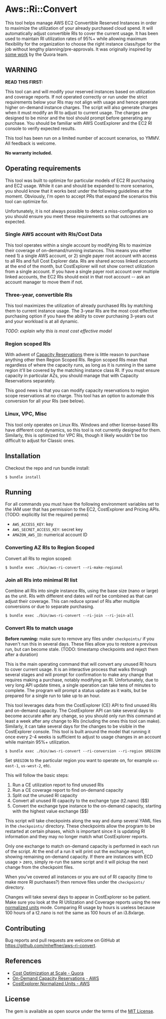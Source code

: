# Aws::Ri::Convert

This tool helps manage AWS EC2 Convertible Reserved Instances in order
to maximize the utilization of your already purchased cloud spend. It
will automatically adjust convertible RIs to cover the current
usage. It has been used to maintain RI utilization rates of 95%+ while
allowing maximum flexibility for the organization to choose the right
instance class/type for the job without lengthy
planning/pre-approvals. It was originally inspired by [some
work](https://engineering.quora.com/Automated-Infrastructure-Cost-Optimization-at-Scale-with-AWS-EC2-Reserved-Instances)
by the Quora team.

## WARNING

**READ THIS FIRST:**

This tool can and will modify your reserved instances based on
utilization and coverage reports. If not operated correctly or run
under the strict requirements below your RIs may not align with usage
and hence generate higher on-demand instance charges. The script will
also generate charges when it must modify an RI to adjust to current
usage. The charges are designed to be minor and the tool should prompt
before generating any purchase. You should be familiar with AWS
CostExplorer and the EC2 RI console to verify expected results.

This tool has been run on a limited number of account scenarios, so
YMMV. All feedback is welcome.

**No warranty included.**

## Operating requirements

This tool was built to optimize for particular models of EC2 RI
purchasing and EC2 usage. While it can and should be expanded to more
scenarios, you should know that it works best under the following
guidelines at the moment. Obviously, I'm open to accept PRs that
expand the scenarios this tool can optimize for.

Unfortunately, it is not always possible to detect a
miss-configuration so you should ensure you meet these requirements so
that outcomes are expected.

### Single AWS account with RIs/Cost Data

This tool operates within a single account by modifying RIs to
maximize their coverage of on-demand/running instances. This means you
either need 1) a single AWS account, or 2) single payer root account
with access to all RIs and full Cost Explorer data. RIs are shared
across linked accounts at the end of the month, but CostExplorer will
not show correct utilization from a single account. If you have a
single payer root account over multiple linked accounts, the EC2 RIs
should exist in that root account -- ask an account manager to move
them if not.

### Three-year, convertible RIs

This tool maximizes the utilization of already purchased RIs by
matching them to current instance usage. The 3-year RIs are the most
cost effective purchasing option if you have the ability to cover
purchasing 3-years out and your workload is at all dynamic.

*TODO: explain why this is most cost effective model*

### Region scoped RIs

With advent of [Capacity
Reservations](https://aws.amazon.com/about-aws/whats-new/2018/10/Amazon-EC2-now-offers-On-Demand-Capacity-Reservations/)
there is little reason to purchase anything other then Region Scoped
RIs. Region scoped RIs mean that regardless of where the capacity
runs, as long as it is running in the same region it'll be covered by
the matching instance class RI. If you must ensure capacity in
particular AZs, you should manage that with Capacity Reservations
separately.

This good news is that you can modify capacity reservations to region
scope reservations at no charge. This tool has an option to automate
this conversion for all your RIs (see below).

### Linux, VPC, Misc

This tool only operates on Linux RIs. Windows and other license-based
RIs have different cost dynamics, so this tool is not currently
designed for them. Similarly, this is optimized for VPC RIs, though it
likely wouldn't be too difficult to adjust for Classic ones.

## Installation

Checkout the repo and run bundle install:

```
$ bundle install
```

## Running

For all commands you must have the following environment variables set
to the IAM user that has permission to the EC2, CostExplorer and
Pricing APIs. (TODO: explicitly list the required perms)

* `AWS_ACCESS_KEY`: key
* `AWS_SECRET_ACCESS_KEY`: secret key
* `AMAZON_AWS_ID`: numerical account ID

### Converting AZ RIs to Region Scoped

Convert all RIs to region scoped:

```
$ bundle exec ./bin/aws-ri-convert --ri-make-regional
```

### Join all RIs into minimal RI list

Combine all RIs into single instance RIs, using the base size (nano or
large) as the unit. RIs with different end dates *will not* be
combined as that can adjust their coverage. This can reduce sprawl of
RIs after multiple conversions or due to separate purchasing.

```
$ bundle exec ./bin/aws-ri-convert --ri-join --ri-join-all
```

### Convert RIs to match usage

**Before running:** make sure to remove any files under `checkpoints/`
  if you haven't run this in several days. These files allow you to
  restore a previous run, but can become stale. (TODO: timestamp
  checkpoints and reject them after a duration)

This is the main operating command that will convert any unused RI
hours to cover current usage. It is an interactive process that walks
through several stages and will prompt for confirmation to make any
change that requires making a purchase, notably modifying an
RI. Unfortunately, due to very long API update times, a single
operation can take tens of minutes to complete. The program will
prompt a status update as it waits, but be prepared for a single run
to take up to an hour.

This tool leverages data from the CostExplorer (CE) API to find unused
RIs and on-demand capacity. The CostExplorer API can take several days
to become accurate after any change, so you should only run this
command at least a week after any change to RIs (including the ones
this tool can make). Similarly, it can take several days for the
changes to be visible in the CostExplorer console. This tool is built
around the model that running it once every 2-4 weeks is sufficient to
adjust to usage changes in an account while maintain 95%+ utilization.

```
$ bundle exec ./bin/aws-ri-convert --ri-conversion --ri-region $REGION
```

Set `$REGION` to the particular region you want to operate on, for
example `us-east-1`, `us-west-2`, etc.

This will follow the basic steps:

1. Run a CE utilization report to find unused RIs
1. Run a CE coverage report to find on-demand capacity
1. Split out the unused RI capacity
1. Convert all unused RI capacity to the exchange type (t2.nano) ($$)
1. Convert the exchange type instance to the on-demand capacity,
starting with the highest value exchange ($$)

This script will take checkpoints along the way and dump several YAML
files in the `checkpoints/` directory. These checkpoints allow the
program to be restarted at certain phases, which is important since it
is updating RI information and they may no longer match what
CostExplorer reports.

Only one exchange to match on-demand capacity is performed in each run
of the script. At the end of a run it will print out the exchange
report, showing remaining on-demand capacity. If there are instances
with ECD usage > zero, simply re-run the same script and it will
pickup the next change from the checkpoint files.

When you've covered all instances or you are out of RI capacity (time
to make more RI purchases?) then remove files under the `checkpoints/`
directory.

Changes will take several days to appear in CostExplorer so be
patient. Make sure you look at the RI Utilization and Coverage reports
using the new [normalized
units](https://aws.amazon.com/about-aws/whats-new/2019/02/normalized-units-information-for-amazon-ec2-reservations-in-aws-cost-explorer/)
mode. Comparing RI usage by hours
is useless because 100 hours of a t2.nano is not the same as 100 hours
of an i3.8xlarge.

## Contributing

Bug reports and pull requests are welcome on GitHub at https://github.com/mheffner/aws-ri-convert.

## References

* [Cost Optimization at Scale -
  Quora](https://engineering.quora.com/Automated-Infrastructure-Cost-Optimization-at-Scale-with-AWS-EC2-Reserved-Instances)
* [On-Demand Capacity Reservations -
  AWS](https://aws.amazon.com/about-aws/whats-new/2018/10/Amazon-EC2-now-offers-On-Demand-Capacity-Reservations/)
* [CostExplorer Normalized Units -
  AWS](https://aws.amazon.com/about-aws/whats-new/2019/02/normalized-units-information-for-amazon-ec2-reservations-in-aws-cost-explorer/)

## License

The gem is available as open source under the terms of the [MIT License](https://opensource.org/licenses/MIT).
